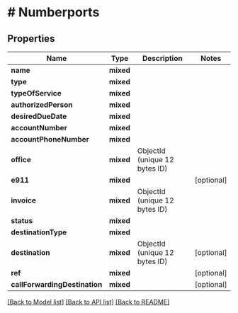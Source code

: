 # # Numberports

## Properties

Name | Type | Description | Notes
------------ | ------------- | ------------- | -------------
**name** | **mixed** |  |
**type** | **mixed** |  |
**typeOfService** | **mixed** |  |
**authorizedPerson** | **mixed** |  |
**desiredDueDate** | **mixed** |  |
**accountNumber** | **mixed** |  |
**accountPhoneNumber** | **mixed** |  |
**office** | **mixed** | ObjectId (unique 12 bytes ID) |
**e911** | **mixed** |  | [optional]
**invoice** | **mixed** | ObjectId (unique 12 bytes ID) |
**status** | **mixed** |  |
**destinationType** | **mixed** |  |
**destination** | **mixed** | ObjectId (unique 12 bytes ID) | [optional]
**ref** | **mixed** |  | [optional]
**callForwardingDestination** | **mixed** |  | [optional]

[[Back to Model list]](../../README.md#models) [[Back to API list]](../../README.md#endpoints) [[Back to README]](../../README.md)

